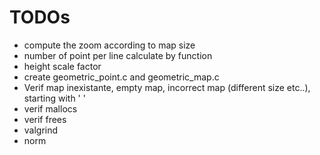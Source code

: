 # TODOs
- compute the zoom according to map size
- number of point per line calculate by function
- height scale factor
- create geometric_point.c and geometric_map.c
- Verif map inexistante, empty map, incorrect map (different size etc..), starting with ' '
- verif mallocs
- verif frees
- valgrind
- norm
